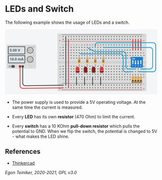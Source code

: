 # LEDs and Switch

The following example shows the usage of LEDs and a switch.

![LEDs and Switch](led-and-switch.png)


* The power supply is used to provide a 5V operating voltage.
  At the same time the current is measured.

* Every **LED** has its own **resistor** (470 Ohm) to limit the current.

* Every **switch** has a 10 KOhm **pull-down resistor** which pulls the potential to GND.
  When we flip the switch, the potential is changed to 5V - what makes the LED shine.


## References
* [Thinkercad](https://www.tinkercad.com/)

*Egon Teiniker, 2020-2021, GPL v3.0* 

